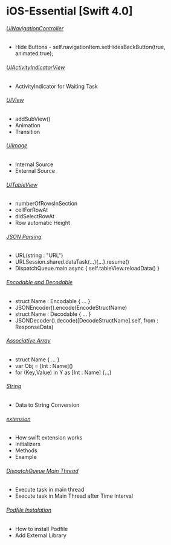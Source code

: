 # iOS-Essential [Swift 4.0]

###### [UINavigationController](https://github.com/sumon-sarker/iOS-Essential/tree/UINavigationController)
 - Hide Buttons - self.navigationItem.setHidesBackButton(true, animated:true);

###### [UIActivityIndicatorView](https://github.com/sumon-sarker/iOS-Essential/tree/UIActivityIndicatorView)
 - ActivityIndicator for Waiting Task
 
###### [UIView](https://github.com/sumon-sarker/iOS-Essential/tree/UIView)
 - addSubView()
 - Animation
 - Transition
 
###### [UIImage](https://github.com/sumon-sarker/iOS-Essential/tree/UIImage)
 - Internal Source
 - External Source

###### [UITableView](https://github.com/sumon-sarker/iOS-Essential/tree/UITableView)
 - numberOfRowsInSection
 - cellForRowAt
 - didSelectRowAt
 - Row automatic Height
 
###### [JSON Parsing](https://github.com/sumon-sarker/iOS-Essential/tree/JSON-Parsing)
 - URL(string : "URL")
 - URLSession.shared.dataTask(...){...}.resume()
 - DispatchQueue.main.async { self.tableView.reloadData() }
 
###### [Encodable and Decodable](https://github.com/sumon-sarker/iOS-Essential/tree/EncodableDecodable)
 - struct Name : Encodable { ... }
 - JSONEncoder().encode(EncodeStructName)
 - struct Name : Decodable { ... }
 - JSONDecoder().decode([DecodeStructName].self, from : ResponseData)
 
###### [Associative Array](https://github.com/sumon-sarker/iOS-Essential/tree/Associative-Array)
 - struct Name { ... }
 - var Obj = \[Int : Name\]()
 - for (Key,Value) in Y as \[Int : Name\] {...} 
 
###### [String](https://github.com/sumon-sarker/iOS-Essential/tree/String)
 - Data to String Conversion
 
###### [extension](https://github.com/sumon-sarker/iOS-Essential/tree/extension)
 - How swift extension works
 - Initializers
 - Methods
 - Example
 
###### [DispatchQueue Main Thread]( https://github.com/sumon-sarker/iOS-Essential/tree/DispatchQueue)
 - Execute task in main thread
 - Execute task in Main Thread after Time Interval
 
###### [Podfile Instalation]( https://github.com/sumon-sarker/iOS-Essential/tree/PodfileInstall)
 - How to install Podfile
 - Add External Library

